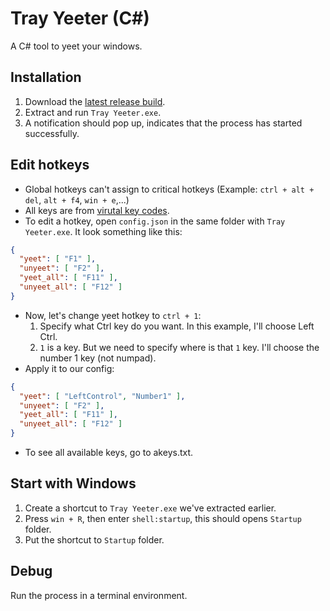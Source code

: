 # Tray Yeeter (C#)
A C# tool to yeet your windows.

## Installation
1. Download the [latest release build](https://github.com/Neurs12/tray_yeeter_sharp/releases/).
2. Extract and run `Tray Yeeter.exe`.
3. A notification should pop up, indicates that the process has started successfully.

## Edit hotkeys
- Global hotkeys can't assign to critical hotkeys (Example: `ctrl + alt + del`, `alt + f4`, `win + e`,...)
- All keys are from [virutal key codes](https://learn.microsoft.com/en-us/windows/win32/inputdev/virtual-key-codes).
- To edit a hotkey, open `config.json` in the same folder with `Tray Yeeter.exe`. It look something like this:
```json
{
  "yeet": [ "F1" ],
  "unyeet": [ "F2" ],
  "yeet_all": [ "F11" ],
  "unyeet_all": [ "F12" ]
}
```

- Now, let's change yeet hotkey to `ctrl + 1`:
    1. Specify what Ctrl key do you want. In this example, I'll choose Left Ctrl.
    3. `1` is a key. But we need to specify where is that `1` key. I'll choose the number 1 key (not numpad).
- Apply it to our config:
```json
{
  "yeet": [ "LeftControl", "Number1" ],
  "unyeet": [ "F2" ],
  "yeet_all": [ "F11" ],
  "unyeet_all": [ "F12" ]
}
```

- To see all available keys, go to akeys.txt.

## Start with Windows
1. Create a shortcut to `Tray Yeeter.exe` we've extracted earlier.
2. Press `win + R`, then enter `shell:startup`, this should opens `Startup` folder.
3. Put the shortcut to `Startup` folder.

## Debug
Run the process in a terminal environment.
